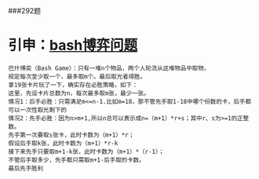 ###292题
# 引申：[bash博弈问题](!https://blog.csdn.net/pipitongkw1/article/details/79222017)

```text
巴什博奕（Bash Game）：只有一堆n个物品，两个人轮流从这堆物品中取物，
规定每次至少取一个，最多取m个。最后取光者得胜。
拿19张卡片玩了一下，确实存在必胜策略，如下：
这里，先设卡片总数为n，每次最多取m张，最少一张。
情况1：后手必胜：只需满足m<=n-1.比如m=18，那不管先手取1-18中哪个份数的卡，后手都可以一次性取光剩下的
情况2：先手必胜：因为n>m+1,所以n总可以表示成n=（m+1）*r+s；其中r、s为>=1的正整数。
先手第一次要取s张卡，此时卡数为（m+1）*r；
假设后手取k张，此时卡数为（m+1）*r-k
接下来先手只要取m+1-k张，此时卡数为（m+1）*（r-1）；
不管后手取多少，先手都只需取m+1-后手取的卡数。
最后先手胜利
```